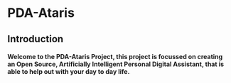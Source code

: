 # PDA-Ataris
## Introduction
#### Welcome to the PDA-Ataris Project, this project is focussed on creating an Open Source, Artificially Intelligent Personal Digital Assistant, that is able to help out with your day to day life.
